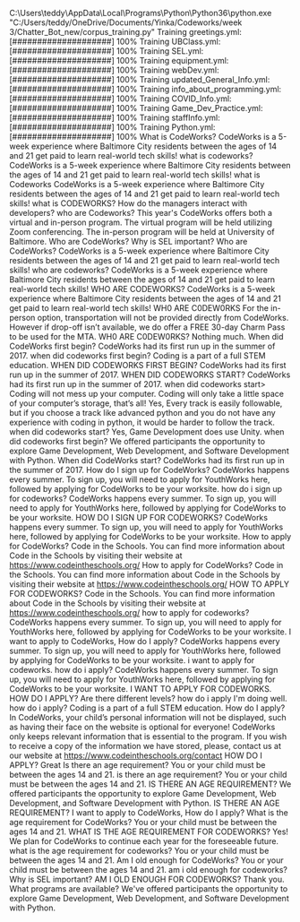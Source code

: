 C:\Users\teddy\AppData\Local\Programs\Python\Python36\python.exe "C:/Users/teddy/OneDrive/Documents/Yinka/Codeworks/week 3/Chatter_Bot_new/corpus_training.py"
Training greetings.yml: [####################] 100%
Training UBClass.yml: [####################] 100%
Training SEL.yml: [####################] 100%
Training equipment.yml: [####################] 100%
Training webDev.yml: [####################] 100%
Training updated_General_Info.yml: [####################] 100%
Training info_about_programming.yml: [####################] 100%
Training COVID_Info.yml: [####################] 100%
Training Game_Dev_Practice.yml: [####################] 100%
Training staffInfo.yml: [####################] 100%
Training Python.yml: [####################] 100%
What is CodeWorks?
CodeWorks is a 5-week experience where Baltimore City residents between the ages of 14 and 21 get paid to learn real-world tech skills!
what is codeworks?
CodeWorks is a 5-week experience where Baltimore City residents between the ages of 14 and 21 get paid to learn real-world tech skills!
what is Codeworks
CodeWorks is a 5-week experience where Baltimore City residents between the ages of 14 and 21 get paid to learn real-world tech skills!
what is CODEWORKS?
How do the managers interact with developers?
who are Codeworks?
This year's CodeWorks offers both a virtual and in-person program. The virtual program will be held utilizing Zoom conferencing. The in-person program will be held at University of Baltimore.
Who are CodeWorks?
Why is SEL important?
Who are CodeWorks?
CodeWorks is a 5-week experience where Baltimore City residents between the ages of 14 and 21 get paid to learn real-world tech skills!
who are codeworks?
CodeWorks is a 5-week experience where Baltimore City residents between the ages of 14 and 21 get paid to learn real-world tech skills!
WHO ARE CODEWORKS?
CodeWorks is a 5-week experience where Baltimore City residents between the ages of 14 and 21 get paid to learn real-world tech skills!
WH0 ARE C0DEW0RKS
For the in-person option, transportation will not be provided directly from CodeWorks. However if drop-off isn’t available, we do offer a FREE 30-day Charm Pass to be used for the MTA.
WH0 ARE C0DEW0RKS?
Nothing much.
When did CodeWorks first begin?
CodeWorks had its first run up in the summer of 2017.
when did codeworks first begin?
Coding is a part of a full STEM education.
WHEN DID CODEWORKS FIRST BEGIN?
CodeWorks had its first run up in the summer of 2017.
WHEN DID CODEWORKS START?
CodeWorks had its first run up in the summer of 2017.
when did codeworks start>
Coding will not mess up your computer. Coding will only take a little space of your computer’s storage, that’s all! Yes, Every track is easily followable, but if you choose a track like advanced python and you do not have any experience with coding in python, it would be harder to follow the track.
when did codeworks start?
Yes, Game Development does use Unity.
when did codeworks first begin?
We offered participants the opportunity to explore Game Development, Web Development, and Software Development with Python.
When did CodeWorks start?
CodeWorks had its first run up in the summer of 2017.
How do I sign up for CodeWorks?
CodeWorks happens every summer. To sign up, you will need to apply for YouthWorks here, followed by applying for CodeWorks to be your worksite.
how do i sign up for codeworks?
CodeWorks happens every summer. To sign up, you will need to apply for YouthWorks here, followed by applying for CodeWorks to be your worksite.
HOW DO I SIGN UP FOR CODEWORKS?
CodeWorks happens every summer. To sign up, you will need to apply for YouthWorks here, followed by applying for CodeWorks to be your worksite.
How to apply for CodeWorks?
Code in the Schools. You can find more information about Code in the Schools by visiting their website at https://www.codeintheschools.org/
How to apply for CodeWorks?
Code in the Schools. You can find more information about Code in the Schools by visiting their website at https://www.codeintheschools.org/
HOW TO APPLY FOR CODEWORKS?
Code in the Schools. You can find more information about Code in the Schools by visiting their website at https://www.codeintheschools.org/
how to apply for codeworks?
CodeWorks happens every summer. To sign up, you will need to apply for YouthWorks here, followed by applying for CodeWorks to be your worksite.
I want to apply to CodeWorks, How do I apply?
CodeWorks happens every summer. To sign up, you will need to apply for YouthWorks here, followed by applying for CodeWorks to be your worksite.
i want to apply for codeworks. how do i apply?
CodeWorks happens every summer. To sign up, you will need to apply for YouthWorks here, followed by applying for CodeWorks to be your worksite.
I WANT TO APPLY FOR CODEWORKS. HOW DO I APPLY?
Are there different levels?
how do i apply
I'm doing well.
how do i apply?
Coding is a part of a full STEM education.
How do I apply?
In CodeWorks, your child’s personal information will not be displayed, such as having their face on the website is optional for everyone! CodeWorks only keeps relevant information that is essential to the program. If you wish to receive a copy of the information we have stored, please, contact us at our website at https://www.codeintheschools.org/contact
HOW DO I APPLY?
Great
Is there an age requirement?
You or your child must be between the ages 14 and 21.
is there an age requirement?
You or your child must be between the ages 14 and 21.
IS THERE AN AGE REQUIREMENT?
We offered participants the opportunity to explore Game Development, Web Development, and Software Development with Python.
IS THERE AN AGE REQUIREMENT?
I want to apply to CodeWorks, How do I apply?
What is the age requirement for CodeWorks?
You or your child must be between the ages 14 and 21.
WHAT IS THE AGE REQUIREMENT FOR CODEWORKS?
Yes! We plan for CodeWorks to continue each year for the foreseeable future.
what is the age requirement for codeworks?
You or your child must be between the ages 14 and 21.
Am I old enough for CodeWorks?
You or your child must be between the ages 14 and 21.
am i old enough for codeworks?
Why is SEL important?
AM I OLD ENOUGH FOR CODEWORKS?
Thank you.
What programs are available?
We've offered participants the opportunity to explore Game Development, Web Development, and Software Development with Python.
